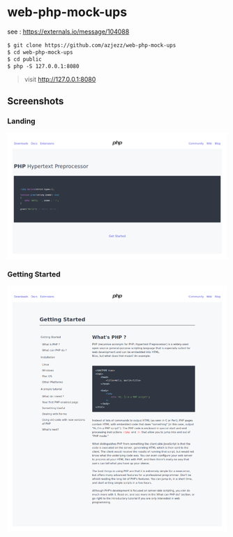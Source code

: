 # web-php-mock-ups

see : https://externals.io/message/104088

```console
$ git clone https://github.com/azjezz/web-php-mock-ups
$ cd web-php-mock-ups
$ cd public
$ php -S 127.0.0.1:8080
```
> visit http://127.0.0.1:8080

## Screenshots 
### Landing
![landing](https://github.com/azjezz/web-php-mock-ups/blob/master/screenshots/landing.png)

### Getting Started
![getting-started](https://github.com/azjezz/web-php-mock-ups/blob/master/screenshots/getting-started.png)
